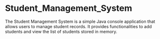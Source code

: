 # Student_Management_System

The Student Management System is a simple Java console application that allows users to manage student records.
It provides functionalities to add students and view the list of students stored in memory.
